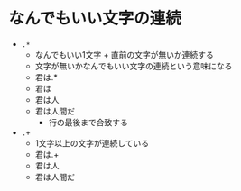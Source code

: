 # なんでもいい文字の連続

- `.*`
  - なんでもいい1文字 + 直前の文字が無いか連続する
  - 文字が無いかなんでもいい文字の連続という意味になる
  - 君は.*
  - 君は
  - 君は人
  - 君は人間だ
    - 行の最後まで合致する
- `.+`
  - 1文字以上の文字が連続している
  - 君は.+
  - 君は人
  - 君は人間だ